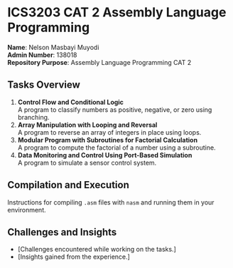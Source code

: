 # ICS3203 CAT 2 Assembly Language Programming
**Name**: Nelson Masbayi Muyodi  
**Admin Number**: 138018  
**Repository Purpose**: Assembly Language Programming CAT 2

## Tasks Overview
1. **Control Flow and Conditional Logic**  
   A program to classify numbers as positive, negative, or zero using branching.
2. **Array Manipulation with Looping and Reversal**  
   A program to reverse an array of integers in place using loops.
3. **Modular Program with Subroutines for Factorial Calculation**  
   A program to compute the factorial of a number using a subroutine.
4. **Data Monitoring and Control Using Port-Based Simulation**  
   A program to simulate a sensor control system.

## Compilation and Execution
Instructions for compiling `.asm` files with `nasm` and running them in your environment.

## Challenges and Insights
- [Challenges encountered while working on the tasks.]
- [Insights gained from the experience.]

